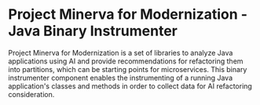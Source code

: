 # Project Minerva for Modernization - Java Binary Instrumenter
Project Minerva for Modernization is a set of libraries to analyze Java applications using AI and provide recommendations for refactoring them into partitions, which can be starting points for microservices. This binary instrumenter component enables the instrumenting of a running Java application's classes and methods in order to collect data for AI refactoring consideration.
